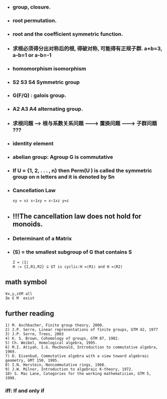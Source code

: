 


* ### group, closure.
* ### root permutation.
* ### root and the coefficient symmetric function.
* ### 求根必须得分出对称后的根, 得破对称, 可能得有正规子群. a+b=3, a-b=1 or a-b=-1
* ### homomorphism   isomorphism
* ### S2 S3 S4 Symmetric group
* ### G(F/Q) : galois group.
* ### A2 A3 A4 alternating group.
* ### 求根问题 --> 根与系数关系问题  ---> 置换问题  ---> 子群问题 ???
* ###  identity element
* ### abelian group: Agroup G is commutative 
* ###  If U = {1, 2, . . . , n} then Perm(U ) is called the symmetric group on n letters and it is denoted by Sn
* ### Cancellation Law
    ```
    xy = xz x−1xy = x−1xz y=z
    ```
* ## !!!The cancellation law does not hold for monoids.
* ### Determinant of a Matrix
* ### ⟨S⟩ = the smallest subgroup of G that contains S
    ```
    Z = ⟨1⟩
    H := {I,R1,R2} ⊆ GT is cyclic:H =⟨R1⟩ and H =⟨R2⟩
    ```

## math symbol
```
∀x,y,z∈M all
∃e ∈ M  exist
```


## further reading
```
1) M. Aschbacher, Finite group theory, 2000.
2) J.P. Serre, Linear representations of finite groups, GTM 42, 1977
3) J.P. Serre, Trees, 2003
4) K. S. Brown, Cohomology of groups, GTM 87, 1982.
5) Ch. Weibel, Homological algebra, 1995.
6) M.I. Atiyah, I.G. MacDonald, Introduction to commutative algebra, 1969.
7) D. Eisenbud, Commutative algebra with a view toward algebraic geometry, GMT 150, 1995.
8) I.N. Herstein, Noncommutative rings, 1968.
9) J.W. Milnor, Introduction to algebraic K-theory, 1972.
10) S. Mac Lane, Categories for the working mathematician, GTM 5, 1998.
```

### iff: If and only if


